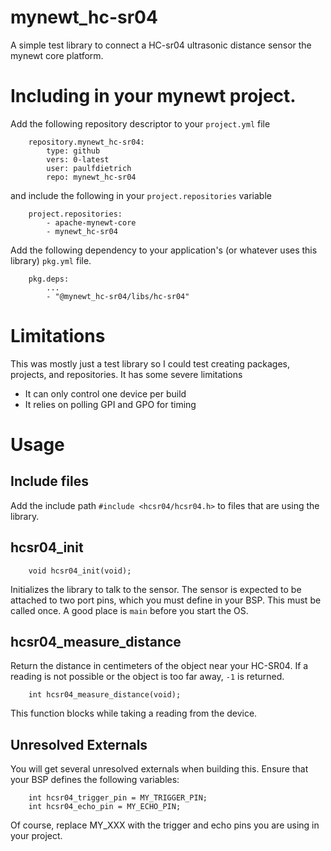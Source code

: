 # mynewt_hc-sr04

A simple test library to connect a HC-sr04 ultrasonic distance sensor the mynewt core platform.

# Including in your mynewt project.

Add the following repository descriptor to your `project.yml` file

```
    repository.mynewt_hc-sr04:
        type: github
        vers: 0-latest
        user: paulfdietrich
        repo: mynewt_hc-sr04
```

and include the following in your `project.repositories` variable

```
    project.repositories:
        - apache-mynewt-core
        - mynewt_hc-sr04
```

Add the following dependency to your application's (or whatever uses this library) `pkg.yml` file.

```
    pkg.deps:
        ...
        - "@mynewt_hc-sr04/libs/hc-sr04"
```
    
# Limitations

This was mostly just a test library so I could test creating packages,
projects, and repositories.  It has some severe limitations

* It can only control one device per build
* It relies on polling GPI and GPO for timing

# Usage

## Include files

Add the include path `#include <hcsr04/hcsr04.h>` to files that are using
the library.

## hcsr04_init


```
    void hcsr04_init(void);
```
Initializes the library to talk to the sensor.  The sensor is expected
to be attached to two port pins, which you must define in your BSP.
This must be called once.  A good place is `main` before you start the OS.

## hcsr04_measure_distance

Return the distance in centimeters of the object near your HC-SR04.  If
a reading is not possible or the object is too far away, `-1` is returned.

```
    int hcsr04_measure_distance(void);
```

This function blocks while taking a reading from the device.  

## Unresolved Externals

You will get several unresolved externals when building this. Ensure 
that your BSP defines the following variables:

```
    int hcsr04_trigger_pin = MY_TRIGGER_PIN;
    int hcsr04_echo_pin = MY_ECHO_PIN;
```

Of course, replace MY_XXX with the trigger and echo pins you are using in
your project.




